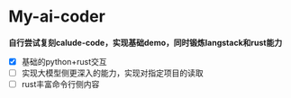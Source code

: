 # My-ai-coder

**自行尝试复刻calude-code，实现基础demo，同时锻炼langstack和rust能力**

- [x] 基础的python+rust交互
- [ ] 实现大模型侧更深入的能力，实现对指定项目的读取
- [ ] rust丰富命令行侧内容